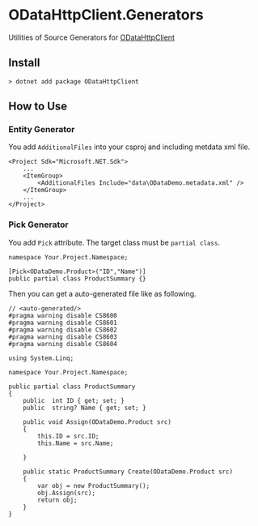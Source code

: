 # ODataHttpClient.Generators

Utilities of Source Generators for [ODataHttpClient](https://github.com/iwate/ODataHttpClient)

## Install

```
> dotnet add package ODataHttpClient
```

## How to Use

### Entity Generator

You add `AdditionalFiles` into your csproj and including metdata xml file.

```
<Project Sdk="Microsoft.NET.Sdk">
    ...
	<ItemGroup>
		<AdditionalFiles Include="data\ODataDemo.metadata.xml" />
	</ItemGroup>
    ...
</Project>
```

### Pick Generator

You add `Pick` attribute. The target class must be `partial class`.

```
namespace Your.Project.Namespace;

[Pick<ODataDemo.Product>("ID","Name")]
public partial class ProductSummary {}
```

Then you can get a auto-generated file like as following.

```
// <auto-generated/>
#pragma warning disable CS8600
#pragma warning disable CS8601
#pragma warning disable CS8602
#pragma warning disable CS8603
#pragma warning disable CS8604

using System.Linq;

namespace Your.Project.Namespace;

public partial class ProductSummary
{
    public  int ID { get; set; }
    public  string? Name { get; set; }

    public void Assign(ODataDemo.Product src)
    {
        this.ID = src.ID;
        this.Name = src.Name;
        
    }

    public static ProductSummary Create(ODataDemo.Product src)
    {
        var obj = new ProductSummary();
        obj.Assign(src);
        return obj;
    }
}
```

